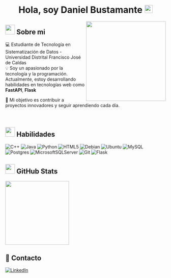 <h1 align="center">Hola, soy Daniel Bustamante <img src="https://media.giphy.com/media/hvRJCLFzcasrR4ia7z/giphy.gif" width="25px"></h1>

<img align="right" src="https://github.com/7oSkaaa/7oSkaaa/blob/main/Images/Right_Side.gif?raw=true" width = 250px>

## <img src = "https://github.com/7oSkaaa/7oSkaaa/blob/main/Images/about_me.gif?raw=true" width = 30px> Sobre mi


💻 Estudiante de Tecnología en Sistematización de Datos - Universidad Distrital Francisco José de Caldas </br>
💡 Soy un apasionado por la tecnología y la programación. Actualmente, estoy desarrollando habilidades en tecnologías web como **FastAPI**, **Flask** 
<!--y en lenguajes de programaciòn como **Python** **Rust**..  -->

🎯 Mi objetivo es contribuir a proyectos innovadores y seguir aprendiendo cada día.  

<br/> 

## <img src="https://media2.giphy.com/media/QssGEmpkyEOhBCb7e1/giphy.gif?cid=ecf05e47a0n3gi1bfqntqmob8g9aid1oyj2wr3ds3mg700bl&rid=giphy.gif" width ="30"> Habilidades
![C++](https://img.shields.io/badge/c++-%2300599C.svg?style=for-the-badge&logo=c%2B%2B&logoColor=white) 
![Java](https://img.shields.io/badge/java-%23ED8B00.svg?style=for-the-badge&logo=openjdk&logoColor=white) 
![Python](https://img.shields.io/badge/python-3670A0?style=for-the-badge&logo=python&logoColor=ffdd54) 
![HTML5](https://img.shields.io/badge/html5-%23E34F26.svg?style=for-the-badge&logo=html5&logoColor=white)
![Debian](https://img.shields.io/badge/Debian-D70A53?style=for-the-badge&logo=debian&logoColor=white) 
![Ubuntu](https://img.shields.io/badge/Ubuntu-E95420?style=for-the-badge&logo=ubuntu&logoColor=white)
![MySQL](https://img.shields.io/badge/mysql-4479A1.svg?style=for-the-badge&logo=mysql&logoColor=white) 
![Postgres](https://img.shields.io/badge/postgres-%23316192.svg?style=for-the-badge&logo=postgresql&logoColor=white)
![MicrosoftSQLServer](https://img.shields.io/badge/Microsoft%20SQL%20Server-CC2927?style=for-the-badge&logo=microsoft%20sql%20server&logoColor=white)
![Git](https://img.shields.io/badge/git-%23F05033.svg?style=for-the-badge&logo=git&logoColor=white) 
![Flask](https://img.shields.io/badge/flask-%23000.svg?style=for-the-badge&logo=flask&logoColor=white)


## <img src = "https://github.com/7oSkaaa/7oSkaaa/blob/main/Images/Statistics.gif?raw=true" width = 30px> GitHub Stats
<a href="https://github.com/dfbustamantep/github-readme-stats">
  <img height=200 align="center" src="https://github-readme-stats.vercel.app/api/top-langs/?username=dfbustamantep&theme=dark&hide_border=false&include_all_commits=true&count_private=true&layout=compact"/>
</a>
<br>
<!--
<a href="https://github.com/dfbustamantep/github-readme-stats">
  <img height=200 align="center" src="https://github-readme-stats.vercel.app/api?username=dfbustamantep&theme=dark&show_icons=true&hide_border=false"/>
</a>
-->

<!--[GitHub](https://img.shields.io/badge/github-%23121011.svg?style=for-the-badge&logo=github&logoColor=white)-->

## 🤝 Contacto
[![LinkedIn](https://img.shields.io/badge/linkedin-%230077B5.svg?style=for-the-badge&logo=linkedin&logoColor=white)](https://www.linkedin.com/in/daniel-felipe-bustamante-p%C3%A9rez/)


